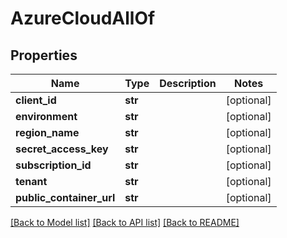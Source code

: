 # AzureCloudAllOf

## Properties
Name | Type | Description | Notes
------------ | ------------- | ------------- | -------------
**client_id** | **str** |  | [optional] 
**environment** | **str** |  | [optional] 
**region_name** | **str** |  | [optional] 
**secret_access_key** | **str** |  | [optional] 
**subscription_id** | **str** |  | [optional] 
**tenant** | **str** |  | [optional] 
**public_container_url** | **str** |  | [optional] 

[[Back to Model list]](../README.md#documentation-for-models) [[Back to API list]](../README.md#documentation-for-api-endpoints) [[Back to README]](../README.md)


